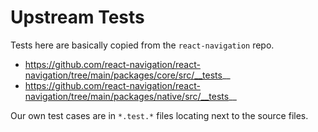 # Upstream Tests

Tests here are basically copied from the `react-navigation` repo.

* https://github.com/react-navigation/react-navigation/tree/main/packages/core/src/__tests__
* https://github.com/react-navigation/react-navigation/tree/main/packages/native/src/__tests__

Our own test cases are in `*.test.*` files locating next to the source files.
